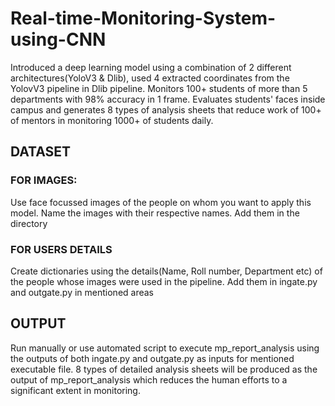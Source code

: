 # Real-time-Monitoring-System-using-CNN
Introduced a deep learning model using a combination of 2 different architectures(YoloV3 & Dlib), used 4 extracted coordinates from the YolovV3 pipeline in Dlib pipeline. Monitors 100+ students of more than 5 departments with 98% accuracy in 1 frame. Evaluates  students' faces inside campus and generates 8 types of analysis sheets that reduce work of 100+ of mentors in monitoring 1000+ of students daily.

## DATASET
### FOR IMAGES:
Use face focussed images of the people on whom you want to apply this model. Name the images with their respective names. Add them in the directory
### FOR USERS DETAILS
Create dictionaries using the details(Name, Roll number, Department etc) of the people whose images were used in the pipeline. Add them in ingate.py and outgate.py in mentioned areas
## OUTPUT
Run manually or use automated script to execute mp_report_analysis using the outputs of both ingate.py and outgate.py as inputs for mentioned executable file. 8 types of detailed analysis sheets will be produced as the output of mp_report_analysis which reduces the human efforts to a significant extent in monitoring.

